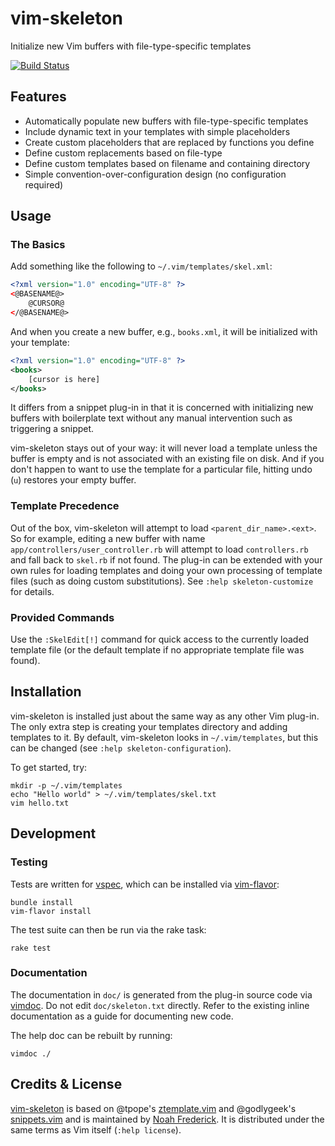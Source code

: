 # vim-skeleton

Initialize new Vim buffers with file-type-specific templates

[![Build Status][buildimg]](https://travis-ci.org/noahfrederick/vim-skeleton)

## Features

- Automatically populate new buffers with file-type-specific templates
- Include dynamic text in your templates with simple placeholders
- Create custom placeholders that are replaced by functions you define
- Define custom replacements based on file-type
- Define custom templates based on filename and containing directory
- Simple convention-over-configuration design (no configuration required)

## Usage
### The Basics

Add something like the following to `~/.vim/templates/skel.xml`:

```xml
<?xml version="1.0" encoding="UTF-8" ?>
<@BASENAME@>
	@CURSOR@
</@BASENAME@>
```

And when you create a new buffer, e.g., `books.xml`, it will be initialized
with your template:

```xml
<?xml version="1.0" encoding="UTF-8" ?>
<books>
	[cursor is here]
</books>
```

It differs from a snippet plug-in in that it is concerned with initializing
new buffers with boilerplate text without any manual intervention such as
triggering a snippet.

vim-skeleton stays out of your way: it will never load a template unless the
buffer is empty and is not associated with an existing file on disk. And if you
don't happen to want to use the template for a particular file, hitting undo
(`u`) restores your empty buffer.

### Template Precedence

Out of the box, vim-skeleton will attempt to load `<parent_dir_name>.<ext>`.
So for example, editing a new buffer with name
`app/controllers/user_controller.rb` will attempt to load `controllers.rb` and
fall back to `skel.rb` if not found. The plug-in can be extended with your own
rules for loading templates and doing your own processing of template files
(such as doing custom substitutions).  See `:help skeleton-customize` for
details.

### Provided Commands

Use the `:SkelEdit[!]` command for quick access to the currently loaded
template file (or the default template if no appropriate template file was
found).

## Installation

vim-skeleton is installed just about the same way as any other Vim plug-in.
The only extra step is creating your templates directory and adding templates
to it. By default, vim-skeleton looks in `~/.vim/templates`, but this can be
changed (see `:help skeleton-configuration`).

To get started, try:

	mkdir -p ~/.vim/templates
	echo "Hello world" > ~/.vim/templates/skel.txt
	vim hello.txt

## Development
### Testing

Tests are written for [vspec][vspec], which can be installed via
[vim-flavor][vim-flavor]:

	bundle install
	vim-flavor install

The test suite can then be run via the rake task:

	rake test

### Documentation

The documentation in `doc/` is generated from the plug-in source code via
[vimdoc][vimdoc]. Do not edit `doc/skeleton.txt` directly. Refer to the
existing inline documentation as a guide for documenting new code.

The help doc can be rebuilt by running:

	vimdoc ./

## Credits & License

[vim-skeleton][repo] is based on @tpope's [ztemplate.vim][ztemplate] and
@godlygeek's [snippets.vim][snippets] and is maintained by [Noah
Frederick][home]. It is distributed under the same terms as Vim itself (`:help
license`).

[buildimg]: https://travis-ci.org/noahfrederick/vim-skeleton.png?branch=master
[repo]: https://github.com/noahfrederick/vim-skeleton
[ztemplate]: https://github.com/tpope/tpope/blob/master/.vim/plugin/ztemplate.vim
[snippets]: https://github.com/godlygeek/vim-files/blob/master/plugin/snippets.vim
[home]: http://noahfrederick.com/
[vspec]: https://github.com/kana/vim-vspec
[vim-flavor]: https://github.com/kana/vim-flavor
[vimdoc]: https://github.com/google/vimdoc
